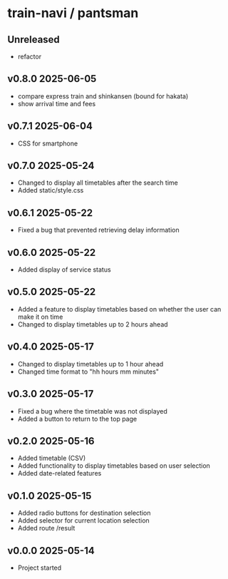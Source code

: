 # train-navi / pantsman

## Unreleased
- refactor

## v0.8.0 2025-06-05
- compare express train and shinkansen (bound for hakata)
- show arrival time and fees

## v0.7.1 2025-06-04
- CSS for smartphone

## v0.7.0 2025-05-24
- Changed to display all timetables after the search time
- Added static/style.css

## v0.6.1 2025-05-22
- Fixed a bug that prevented retrieving delay information

## v0.6.0 2025-05-22
- Added display of service status

## v0.5.0 2025-05-22
- Added a feature to display timetables based on whether the user can make it on time
- Changed to display timetables up to 2 hours ahead

## v0.4.0 2025-05-17
- Changed to display timetables up to 1 hour ahead
- Changed time format to "hh hours mm minutes"

## v0.3.0 2025-05-17
- Fixed a bug where the timetable was not displayed
- Added a button to return to the top page

## v0.2.0 2025-05-16
- Added timetable (CSV)
- Added functionality to display timetables based on user selection
- Added date-related features

## v0.1.0 2025-05-15
- Added radio buttons for destination selection
- Added selector for current location selection
- Added route /result

## v0.0.0 2025-05-14
- Project started